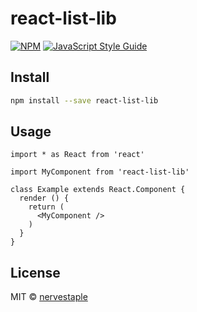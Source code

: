 # react-list-lib

> 

[![NPM](https://img.shields.io/npm/v/react-list-lib.svg)](https://www.npmjs.com/package/react-list-lib) [![JavaScript Style Guide](https://img.shields.io/badge/code_style-standard-brightgreen.svg)](https://standardjs.com)

## Install

```bash
npm install --save react-list-lib
```

## Usage

```tsx
import * as React from 'react'

import MyComponent from 'react-list-lib'

class Example extends React.Component {
  render () {
    return (
      <MyComponent />
    )
  }
}
```

## License

MIT © [nervestaple](https://github.com/nervestaple)
